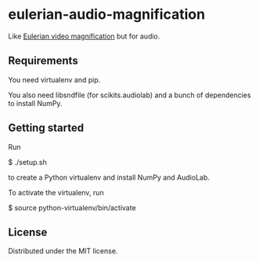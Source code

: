 eulerian-audio-magnification
============================

Like [Eulerian video
magnification](http://people.csail.mit.edu/mrub/vidmag/) but for audio.

Requirements
------------
You need virtualenv and pip.

You also need libsndfile (for scikits.audiolab) and a bunch of
dependencies to install NumPy.

Getting started
---------------
Run

$ ./setup.sh

to create a Python virtualenv and install NumPy and AudioLab.

To activate the virtualenv, run

$ source python-virtualenv/bin/activate

License
-------

Distributed under the MIT license.
